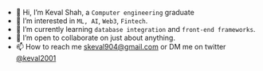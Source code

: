 - 👋 Hi, I’m Keval Shah, a `Computer engineering` graduate
- 👀 I’m interested in `ML, AI`, `Web3`, `Fintech`.
- 🌱 I’m currently learning `database integration` and `front-end frameworks`.
- 💞️ I’m open to collaborate on just about anything.
- 📫 How to reach me skeval904@gmail.com or DM me on twitter [@keval2001](https://twitter.com/keval2001)

<!---
Keval9shah/Keval9shah is a ✨ special ✨ repository because its `README.md` (this file) appears on your GitHub profile.
You can click the Preview link to take a look at your changes.
--->
